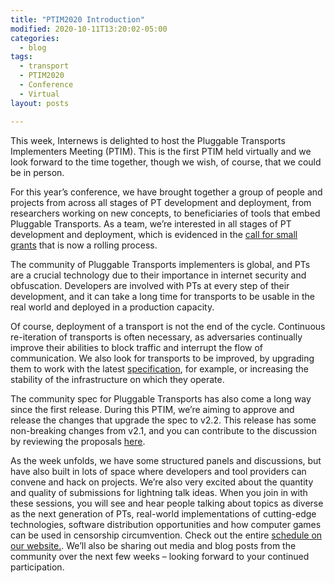 ```yaml
---
title: "PTIM2020 Introduction"
modified: 2020-10-11T13:20:02-05:00
categories:
  - blog
tags:
  - transport
  - PTIM2020
  - Conference
  - Virtual
layout: posts

---
```


This week, Internews is delighted to host the Pluggable Transports Implementers Meeting (PTIM). This is the first PTIM held virtually and we look forward to the time together, though we wish, of course, that we could be in person.

For this year’s conference, we have brought together a group of people and projects from across all stages of PT development and deployment, from researchers working on new concepts, to beneficiaries of tools that embed Pluggable Transports. As a team, we’re interested in all stages of PT development and deployment, which is evidenced in the [call for small grants]( https://docs.google.com/forms/d/e/1FAIpQLSePscnJrpP2xJGJNj09Nygc5_e_qcoK7k29tjSaytALqce1XA/viewform) that is now a rolling process. 

The community of Pluggable Transports implementers is global, and PTs are a crucial technology due to their importance in internet security and obfuscation. Developers are involved with PTs at every step of their development, and it can take a long time for transports to be usable in the real world and deployed in a production capacity. 
 
Of course, deployment of a transport is not the end of the cycle. Continuous re-iteration of transports is often necessary, as adversaries continually improve their abilities to block traffic and interrupt the flow of communication. We also look for transports to be improved, by upgrading them to work with the latest [specification]( https://github.com/Pluggable-Transports/Pluggable-Transports-spec), for example, or increasing the stability of the infrastructure on which they operate.

The community spec for Pluggable Transports has also come a long way since the first release. During this PTIM, we’re aiming to approve and release the changes that upgrade the spec to v2.2. This release has some non-breaking changes from v2.1, and you can contribute to the discussion by reviewing the proposals [here]( https://github.com/Pluggable-Transports/Pluggable-Transports-spec). 

As the week unfolds, we have some structured panels and discussions, but have also built in lots of space where developers and tool providers can convene and hack on projects. We’re also very excited about the quantity and quality of submissions for lightning talk ideas. When you join in with these sessions, you will see and hear people talking about topics as diverse as the next generation of PTs, real-world implementations of cutting-edge technologies, software distribution opportunities and how computer games can be used in censorship circumvention. Check out the entire [schedule on our website.](https://pluggabletransports.info/ptim2020). We’ll also be sharing out media and blog posts from the community over the next few weeks – looking forward to your continued participation.